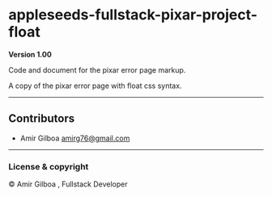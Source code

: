 # appleseeds-fullstack-pixar-project-float

**Version 1.00**

Code and document for the pixar error page markup.

A copy of the pixar error page with float css syntax.

---

## Contributors

- Amir Gilboa <amirg76@gmail.com>

---

### License & copyright

© Amir Gilboa , Fullstack Developer

